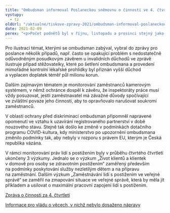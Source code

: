 ```yaml
---
title: "Ombudsman informoval Poslaneckou sněmovnu o činnosti ve 4. čtvrtletí 2020"
vystupy:
  - tz
oldUrl: "/aktualne/tiskove-zpravy-2021/ombudsman-informoval-poslaneckou-snemovnu-o-cinnosti-ve-4-ctvrtleti-2020"
date: 2021-02-09
perex: "<p>Počet podnětů byl v říjnu, listopadu a prosinci stejný jako v předešlém roce a potvrdil, že se na problémech lidí s úřady příliš neprojevilo ani určité utlumení života společnosti a opatření proti šíření nákazy COVID-19. Lidé stále hledali pomoc ombudsmana především v oblasti sociálního zabezpečení, v oblasti staveb, činnosti Vězeňské služby ČR, orgánů sociálně-právní ochrany dětí a správy daní. V 75 případech lidé namítali nerovné zacházení, z toho ve 41 případech z důvodů zakázaných antidiskriminačním zákonem. Ve 4. čtvrtletí se s ohledem na prevenci šíření nákazy COVID-19 neprováděly systematické návštěvy zařízení, s výjimkou karanténních prostor v Zařízení pro zajištění cizinců Bělá-Jezová.</p>"
---
```


<!-- imported from the old website -->

<p>Pro ilustraci témat, kterými se ombudsman zabýval, vybral do zprávy pro poslance několik případů, např. často se opakující problém s nedostatečně odůvodněným posudkovým závěrem u invalidních důchodů ve zprávě ilustruje případ stěžovatelky, které po šetření ombudsmana a provedení mimořádné kontrolní lékařské prohlídky byl přiznán vyšší důchod a vyplacen doplatek téměř půl milionu korun.</p> <p>Dalším zajímavým tématem je monitorování zaměstnanců kamerovým systémem, v němž ochránce dospěl k závěru, že inspektoráty práce musí vždy posuzovat, jestli zaměstnavatel má závažné důvody spočívající ve zvláštní povaze jeho činnosti, aby to opravňovalo narušovat soukromí zaměstnanců.</p> <p>V oblasti ochrany před diskriminací ombudsman připomněl napravené opomenutí ve vztahu k uzavírání registrovaného partnerství v době nouzového stavu. Stejně tak došlo ke změně v podmínkách dotačního programu COVID-kultura, kdy ministerstvo po upozornění ombudsmana změnilo podmínky tak, aby nebyly v rozporu s právem EU, kterým je Česká republika vázána. </p><p> V rámci monitorování práv lidí s postižením byly v průběhu čtvrtého čtvrtletí ukončeny 3 výzkumy. Jednalo se o výzkum „Život klientů a klientek v domově pro osoby se zdravotním postižením“ zaměřený především na podmínky poskytování služby nezletilým dětem a na přípravu na zaměstnání. Dalším výzkum „Zaměstnávání lidí s postižením ve veřejné správě“ se zaměřil na zmapování situace ve veřejné správě, která by měla jít příkladem a usilovat o maximální pracovní zapojení lidí s postižením.</p><p><a href="/uploads-import/zpravy_pro_poslaneckou_snemovnu/Ctvrtletky/2020/2020-IV-Q.pdf" target="_blank">Zpráva o činnosti za 4. čtvrtletí</a></p><p><a href="/uploads-import/zpravy_pro_poslaneckou_snemovnu/Ctvrtletky/2020/2020-IV-Q-sankce.pdf" target="_blank">Informace pro vládu o věcech, v nichž nebylo dosaženo nápravy</a></p><p></p>
